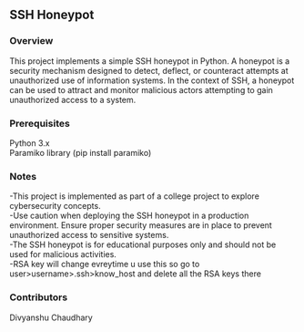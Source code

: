 <h2>SSH Honeypot</h2>
<h3>Overview</h3>
This project implements a simple SSH honeypot in Python. A honeypot is a security mechanism designed to detect, deflect, or counteract attempts at unauthorized use of information systems. In the context of SSH, a honeypot can be used to attract and monitor malicious actors attempting to gain unauthorized access to a system.  

<h3>Prerequisites</h3>
Python 3.x  <br />
Paramiko library (pip install paramiko)  


<h3>Notes </h3>   
-This project is implemented as part of a college project to explore cybersecurity concepts. <br />
-Use caution when deploying the SSH honeypot in a production environment. Ensure proper security measures are in place to prevent unauthorized access to   
 sensitive systems. <br />
-The SSH honeypot is for educational purposes only and should not be used for malicious activities.<br /> 
-RSA key will change evreytime u use this so go to user>username>.ssh>know_host and delete all the RSA keys there <br /> 

<h3>Contributors</h3>  
Divyanshu Chaudhary

